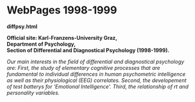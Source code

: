 # WebPages 1998-1999
**diffpsy.html**

__Official site: Karl-Franzens-University Graz,  
Department of Psychology,  
Section of Differential and Diagnostical Psychology (1998-1999).__

*Our main interests in the field of differential and diagnostical psychology are: First, the study of elementary cognitive processes that are fundamental to individual differences in human psychometric intelligence as well as their physiological (EEG) correlates. Second, the developement of test batterys for 'Emotional Intelligence'. Third, the relationship of rt and personality variables.*
